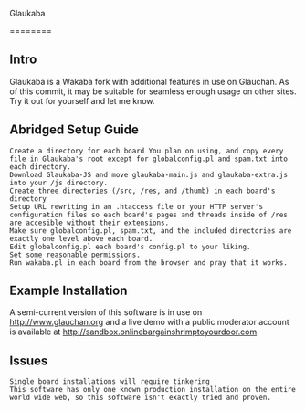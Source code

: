 Glaukaba

========

## Intro ##

Glaukaba is a Wakaba fork with additional features in use on Glauchan. As of this commit, it may be suitable for seamless enough usage on other sites. Try it out for yourself and let me know.

## Abridged Setup Guide ##
	Create a directory for each board You plan on using, and copy every file in Glaukaba's root except for globalconfig.pl and spam.txt into each directory.
	Download Glaukaba-JS and move glaukaba-main.js and glaukaba-extra.js into your /js directory.
	Create three directories (/src, /res, and /thumb) in each board's directory
	Setup URL rewriting in an .htaccess file or your HTTP server's configuration files so each board's pages and threads inside of /res are accesible without their extensions.
	Make sure globalconfig.pl, spam.txt, and the included directories are exactly one level above each board.
	Edit globalconfig.pl each board's config.pl to your liking.
	Set some reasonable permissions.
	Run wakaba.pl in each board from the browser and pray that it works.
	
## Example Installation ##

A semi-current version of this software is in use on http://www.glauchan.org and a live demo with a public moderator account is available at http://sandbox.onlinebargainshrimptoyourdoor.com.

## Issues ##

	Single board installations will require tinkering
	This software has only one known production installation on the entire world wide web, so this software isn't exactly tried and proven.